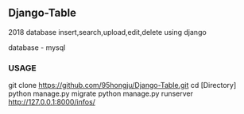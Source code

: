## Django-Table
2018 database insert,search,upload,edit,delete using django

database - mysql

### USAGE
git clone https://github.com/95hongju/Django-Table.git
cd [Directory]
python manage.py migrate
python manage.py runserver
http://127.0.0.1:8000/infos/
